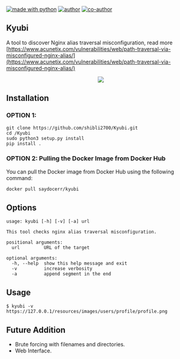 [![made with python](https://img.shields.io/badge/made%20in-python-red)](https://img.shields.io/badge/made%20in-python-red)
[![author](https://img.shields.io/badge/author-shibli2700-blue)](https://img.shields.io/badge/author-shibli2700-blue)
[![co-author](https://img.shields.io/badge/co_author-saami97-green)](https://img.shields.io/badge/author-shibli2700-green)
## Kyubi

A tool to discover Nginx alias traversal misconfiguration, read more [https://www.acunetix.com/vulnerabilities/web/path-traversal-via-misconfigured-nginx-alias/](https://www.acunetix.com/vulnerabilities/web/path-traversal-via-misconfigured-nginx-alias/)

<p align="center"><img src="https://i.postimg.cc/NfvjVmJj/Capture.jpg" /></p>

## Installation

### OPTION 1: 

```
git clone https://github.com/shibli2700/Kyubi.git
cd /Kyubi
sudo python3 setup.py install
pip install .
```

### OPTION 2: Pulling the Docker Image from Docker Hub

You can pull the Docker image from Docker Hub using the following command:

```bash
docker pull saydocerr/kyubi
```


## Options
```
usage: kyubi [-h] [-v] [-a] url

This tool checks nginx alias traversal misconfiguration.

positional arguments:
  url         URL of the target

optional arguments:
  -h, --help  show this help message and exit
  -v          increase verbosity
  -a          append segment in the end
  ```

 


## Usage

```
$ kyubi -v https://127.0.0.1/resources/images/users/profile/profile.png
```

## Future Addition

* Brute forcing with filenames and directories.
* Web Interface.
